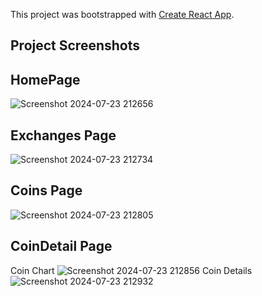 This project was bootstrapped with [Create React App](https://github.com/facebook/create-react-app).

## Project Screenshots

## HomePage
![Screenshot 2024-07-23 212656](https://github.com/user-attachments/assets/0f76209c-6b58-4a11-b25e-adc22b57b251)

## Exchanges Page
![Screenshot 2024-07-23 212734](https://github.com/user-attachments/assets/410ffaa3-e030-41b2-b34a-ca5a708a6cce)

## Coins Page
![Screenshot 2024-07-23 212805](https://github.com/user-attachments/assets/8fc37ecb-aeef-431c-9643-2d66c07820b3)


## CoinDetail Page

Coin Chart
![Screenshot 2024-07-23 212856](https://github.com/user-attachments/assets/97abe97f-3173-4a61-b5e1-f7e42ccc1162)
Coin Details
![Screenshot 2024-07-23 212932](https://github.com/user-attachments/assets/b386a9ad-6126-4dc3-b955-89f0c29f4b76)
